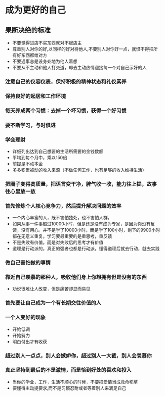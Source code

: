 # 成为更好的自己

## 果断决绝的标准

- 不要觉得进店不买东西就对不起店主
- 尊重别人对你的好,以同样的好对待他人,不要别人对你好一点，就恨不得把所有好东西都给对方
- 不要遇事总是设身处地为他人着想
- 不要从不主动和他人打交道，却去主动热情迎接每一个对自己示好的人

### 注意自己的仪容仪表，保持积极的精神状态和礼仪素养

### 保持良好的起居和工作环境

### 每天养成两个习惯：去掉一个坏习惯，获得一个好习惯

### 要不断学习，与时俱进

### 学会理财

- 详细列出达到自己想要的生活所需要的金钱数额
- 平均到每个月中，乘以150倍
- 前提是不动本金
- 多多积累被动的收入来源（不做任何工作，也有足够的收入维持生活）

### 把圈子变得高质量，把语言变干净，脾气收一收，能力往上提，故事往心里放一放

### 首先修炼个人核心竞争力，然后提升解决问题的效率

- 一个内心丰富的人，既不害怕独处，也不害怕人群。
- 如果从事一件事超过10000小时，但是还是没有成为专家，是因为你没有反馈，没有用心。并不是学了10000小时，而是学了100小时，剩下的9900小时都在无意义重复。学习要最重要的是重思考，重反馈
- 不是失败有价值，而是对失败后的思考才有价值
- 道理是行动派的，真正的强者也都是行动派，懂得道理后就去行动，就去实践

### 做自己害怕做的事情

### 靠近自己羡慕的那种人，吸收他们身上你想拥有但是没有的东西

- 劝说很难让人改变，但是痛苦却显而易见

### 首先要让自己成为一个有长期交往价值的人

### 一个人变好的现象

- 开始低调
- 开始努力
- 明白付出才有收获

### 超过别人一点点，别人会嫉妒你，超过别人一大截，别人会羡慕你

### 真正坚持到最后的不是激情，而是恰到好处的喜欢和投入

- 当你的学业，工作，生活不顺心的时候，不要把爱情当成救命稻草
- 要懂得主动提要求,而不是习惯忍耐或者等着别人来满足自己
